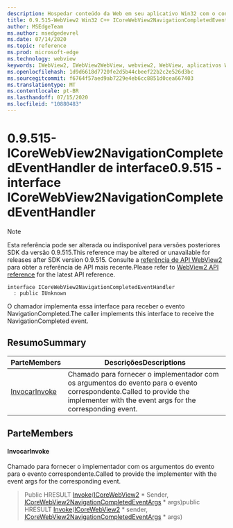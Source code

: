 ```yaml
---
description: Hospedar conteúdo da Web em seu aplicativo Win32 com o controle WebView2 do Microsoft Edge
title: 0.9.515-WebView2 Win32 C++ ICoreWebView2NavigationCompletedEventHandler
author: MSEdgeTeam
ms.author: msedgedevrel
ms.date: 07/14/2020
ms.topic: reference
ms.prod: microsoft-edge
ms.technology: webview
keywords: IWebView2, IWebView2WebView, webview2, WebView, aplicativos Win32, Win32, Edge, ICoreWebView2, ICoreWebView2Controller, controle do navegador, HTML Edge
ms.openlocfilehash: 1d9d6618d7720fe2d5b44cbeef22b2c2e526d3bc
ms.sourcegitcommit: f6764f57aed9ab7229e4eb6cc8851d0cea667403
ms.translationtype: MT
ms.contentlocale: pt-BR
ms.lasthandoff: 07/15/2020
ms.locfileid: "10880483"
---
```

# <span data-ttu-id="4c388-104">0.9.515-ICoreWebView2NavigationCompletedEventHandler de interface</span><span class="sxs-lookup"><span data-stu-id="4c388-104">0.9.515 - interface ICoreWebView2NavigationCompletedEventHandler</span></span> 

> [!NOTE]
> <span data-ttu-id="4c388-105">Esta referência pode ser alterada ou indisponível para versões posteriores SDK da versão 0.9.515.</span><span class="sxs-lookup"><span data-stu-id="4c388-105">This reference may be altered or unavailable for releases after SDK version 0.9.515.</span></span> <span data-ttu-id="4c388-106">Consulte a [referência de API WebView2](../../../webview2-api-reference.md) para obter a referência de API mais recente.</span><span class="sxs-lookup"><span data-stu-id="4c388-106">Please refer to [WebView2 API reference](../../../webview2-api-reference.md) for the latest API reference.</span></span>

```
interface ICoreWebView2NavigationCompletedEventHandler
  : public IUnknown
```

<span data-ttu-id="4c388-107">O chamador implementa essa interface para receber o evento NavigationCompleted.</span><span class="sxs-lookup"><span data-stu-id="4c388-107">The caller implements this interface to receive the NavigationCompleted event.</span></span>

## <span data-ttu-id="4c388-108">Resumo</span><span class="sxs-lookup"><span data-stu-id="4c388-108">Summary</span></span>

 <span data-ttu-id="4c388-109">Parte</span><span class="sxs-lookup"><span data-stu-id="4c388-109">Members</span></span>                        | <span data-ttu-id="4c388-110">Descrições</span><span class="sxs-lookup"><span data-stu-id="4c388-110">Descriptions</span></span>
--------------------------------|---------------------------------------------
[<span data-ttu-id="4c388-111">Invocar</span><span class="sxs-lookup"><span data-stu-id="4c388-111">Invoke</span></span>](#invoke) | <span data-ttu-id="4c388-112">Chamado para fornecer o implementador com os argumentos do evento para o evento correspondente.</span><span class="sxs-lookup"><span data-stu-id="4c388-112">Called to provide the implementer with the event args for the corresponding event.</span></span>

## <span data-ttu-id="4c388-113">Parte</span><span class="sxs-lookup"><span data-stu-id="4c388-113">Members</span></span>

#### <span data-ttu-id="4c388-114">Invocar</span><span class="sxs-lookup"><span data-stu-id="4c388-114">Invoke</span></span> 

<span data-ttu-id="4c388-115">Chamado para fornecer o implementador com os argumentos do evento para o evento correspondente.</span><span class="sxs-lookup"><span data-stu-id="4c388-115">Called to provide the implementer with the event args for the corresponding event.</span></span>

> <span data-ttu-id="4c388-116">Public HRESULT [Invoke](#invoke)([ICoreWebView2](icorewebview2.md) \* Sender, [ICoreWebView2NavigationCompletedEventArgs](icorewebview2navigationcompletedeventargs.md) \* args)</span><span class="sxs-lookup"><span data-stu-id="4c388-116">public HRESULT [Invoke](#invoke)([ICoreWebView2](icorewebview2.md) \* sender, [ICoreWebView2NavigationCompletedEventArgs](icorewebview2navigationcompletedeventargs.md) \* args)</span></span>

